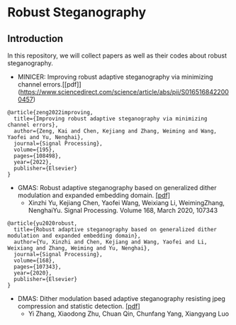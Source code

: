 # Robust Steganography 

## Introduction
In this repository, we will collect papers as well as their codes about robust steganography.


- MINICER: Improving robust adaptive steganography via minimizing channel errors.[[pdf]]
(https://www.sciencedirect.com/science/article/abs/pii/S0165168422000457)

```
@article{zeng2022improving,
  title={Improving robust adaptive steganography via minimizing channel errors},
  author={Zeng, Kai and Chen, Kejiang and Zhang, Weiming and Wang, Yaofei and Yu, Nenghai},
  journal={Signal Processing},
  volume={195},
  pages={108498},
  year={2022},
  publisher={Elsevier}
}
```

- GMAS: Robust adaptive steganography based on generalized dither modulation and expanded embedding domain. [[pdf]](https://www.sciencedirect.com/science/article/abs/pii/S0165168419303962) 
  - Xinzhi Yu, Kejiang Chen, Yaofei Wang, Weixiang Li, WeimingZhang, NenghaiYu. Signal Processing. Volume 168, March 2020, 107343

```
@article{yu2020robust,
  title={Robust adaptive steganography based on generalized dither modulation and expanded embedding domain},
  author={Yu, Xinzhi and Chen, Kejiang and Wang, Yaofei and Li, Weixiang and Zhang, Weiming and Yu, Nenghai},
  journal={Signal Processing},
  volume={168},
  pages={107343},
  year={2020},
  publisher={Elsevier}
}
```



- DMAS: Dither modulation based adaptive steganography resisting jpeg compression and statistic detection. [[pdf]](https://link.springer.com/article/10.1007/s11042-017-4506-3)
  - Yi Zhang, Xiaodong Zhu, Chuan Qin, Chunfang Yang, Xiangyang Luo


 





